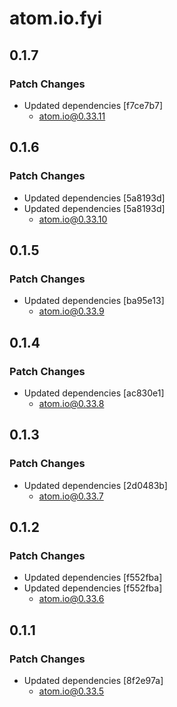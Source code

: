 # atom.io.fyi

## 0.1.7

### Patch Changes

- Updated dependencies [f7ce7b7]
  - atom.io@0.33.11

## 0.1.6

### Patch Changes

- Updated dependencies [5a8193d]
- Updated dependencies [5a8193d]
  - atom.io@0.33.10

## 0.1.5

### Patch Changes

- Updated dependencies [ba95e13]
  - atom.io@0.33.9

## 0.1.4

### Patch Changes

- Updated dependencies [ac830e1]
  - atom.io@0.33.8

## 0.1.3

### Patch Changes

- Updated dependencies [2d0483b]
  - atom.io@0.33.7

## 0.1.2

### Patch Changes

- Updated dependencies [f552fba]
- Updated dependencies [f552fba]
  - atom.io@0.33.6

## 0.1.1

### Patch Changes

- Updated dependencies [8f2e97a]
  - atom.io@0.33.5

